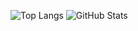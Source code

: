 ![Top Langs](https://github-readme-stats.vercel.app/api/top-langs/?username=ZDGharst&theme=tokyonight&layout=compact)
![GitHub Stats](https://github-readme-stats.vercel.app/api?username=ZDGharst&count_private=true&show_icons=true&theme=tokyonight)
